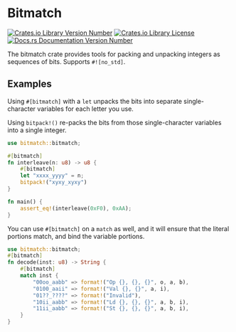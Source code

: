 # Bitmatch

[![Crates.io Library Version Number](https://img.shields.io/crates/v/bitmatch)](https://crates.io/crates/bitmatch)
[![Crates.io Library License](https://img.shields.io/crates/l/bitmatch)](https://www.mozilla.org/en-US/MPL/2.0/)
[![Docs.rs Documentation Version Number](https://docs.rs/bitmatch/badge.svg)](https://docs.rs/crate/)

The bitmatch crate provides tools for packing and unpacking integers as
sequences of bits. Supports `#![no_std]`.

## Examples

Using `#[bitmatch]` with a `let` unpacks the bits into separate
single-character variables for each letter you use.

Using `bitpack!()` re-packs the bits from those single-character variables
into a single integer.

```rust
use bitmatch::bitmatch;

#[bitmatch]
fn interleave(n: u8) -> u8 {
    #[bitmatch]
    let "xxxx_yyyy" = n;
    bitpack!("xyxy_xyxy")
}

fn main() {
    assert_eq!(interleave(0xF0), 0xAA);
}
```

You can use `#[bitmatch]` on a `match` as well, and it will ensure that the
literal portions match, and bind the variable portions.

```rust
use bitmatch::bitmatch;
#[bitmatch]
fn decode(inst: u8) -> String {
    #[bitmatch]
    match inst {
        "00oo_aabb" => format!("Op {}, {}, {}", o, a, b),
        "0100_aaii" => format!("Val {}, {}", a, i),
        "01??_????" => format!("Invalid"),
        "10ii_aabb" => format!("Ld {}, {}, {}", a, b, i),
        "11ii_aabb" => format!("St {}, {}, {}", a, b, i),
    }
}
```

